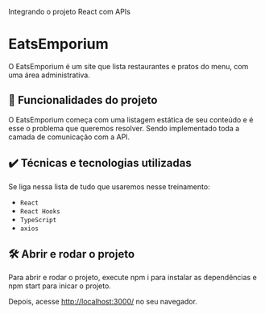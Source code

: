 Integrando o projeto React com APIs

# EatsEmporium

O EatsEmporium é um site que lista restaurantes e pratos do menu, com uma área administrativa. 

## 🔨 Funcionalidades do projeto

O EatsEmporium começa com uma listagem estática de seu conteúdo e é esse o problema que queremos resolver.
Sendo implementado toda a camada de comunicação com a API.

## ✔️ Técnicas e tecnologias utilizadas

Se liga nessa lista de tudo que usaremos nesse treinamento:

- `React`
- `React Hooks`
- `TypeScript`
- `axios`

## 🛠️ Abrir e rodar o projeto

Para abrir e rodar o projeto, execute npm i para instalar as dependências e npm start para inicar o projeto.

Depois, acesse <a href="http://localhost:3000/">http://localhost:3000/</a> no seu navegador.

